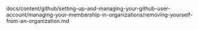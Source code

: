 docs/content/github/setting-up-and-managing-your-github-user-account/managing-your-membership-in-organizations/removing-yourself-from-an-organization.md
